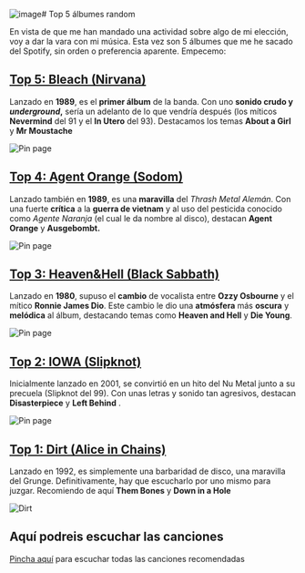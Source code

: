 ![image](https://github.com/user-attachments/assets/4e800cdd-c270-403b-a93e-9301b56f50f4)# Top 5 álbumes random 

En vista de que me han mandado una actividad sobre algo de mi elección, voy a dar la vara con mi música. Esta vez son 5 álbumes que me he sacado del Spotify, sin orden o preferencia aparente.  Empecemo: 


## [Top 5: Bleach (Nirvana)](https://open.spotify.com/intl-es/album/1KVGLuPtrMrLlyy4Je6df7)

Lanzado en **1989**, es el **primer álbum** de la banda. Con uno **sonido crudo y *underground*,** sería un adelanto de lo que vendría después (los míticos **Nevermind** del 91 y el **In Utero** del 93). Destacamos los temas **About a Girl** y **Mr Moustache**

![Pin page](https://i.pinimg.com/564x/2b/ac/a5/2baca5be7b67ec5d359e9705c3fcc4b4.jpg)

## [Top 4: Agent Orange (Sodom)](https://open.spotify.com/intl-es/album/0EH3qqOgIVirxuZnTTMG6G)

Lanzado también en **1989**, es una **maravilla** del *Thrash Metal Alemán*. Con una fuerte **crítica** a la **guerra de vietnam** y al uso del pesticida conocido como *Agente Naranja* (el cual le da nombre al disco), destacan **Agent Orange** y **Ausgebombt.**

![Pin page](https://i1.wp.com/www.scienceofnoise.net/wp-content/uploads/2019/06/468330a486e27c0026745c92e7ec1725.1000x1000x1.jpg)

## [Top 3: Heaven&Hell (Black Sabbath)](https://open.spotify.com/intl-es/album/46gHYWaRr052RGEiL5Dg7T)

Lanzado en **1980**, supuso el **cambio** de vocalista entre **Ozzy Osbourne** y el mítico **Ronnie James Dio**. Este cambio le dio una **atmósfera** más **oscura** y **melódica** al álbum, destacando temas como **Heaven and Hell** y **Die Young**. 

![Pin page](https://m.media-amazon.com/images/I/61oYyNeJ7jS._AC_UF894,1000_QL80_.jpg)

## [Top 2: IOWA (Slipknot)](https://open.spotify.com/intl-es/album/5Zs0mNCTs73CqPKbZPWFX9) 

Inicialmente lanzado en 2001, se convirtió en un hito del Nu Metal junto a su precuela (Slipknot del 99). Con unas letras y sonido tan agresivos, destacan **Disasterpiece** y **Left Behind** . 

![Pin page](https://i1.wp.com/www.scienceofnoise.net/wp-content/uploads/2021/04/iowa.jpg)


## [Top 1: Dirt (Alice in Chains)](https://open.spotify.com/intl-es/album/58NXIEYqmq5dQHg9nV9duM) 

Lanzado en 1992, es simplemente una barbaridad de disco, una maravilla del Grunge. Definitivamente, hay que escucharlo por uno mismo para juzgar. Recomiendo de aquí **Them Bones** y **Down in a Hole**

![Dirt](https://m.media-amazon.com/images/I/81g0YcT68pL._UF894,1000_QL80_.jpg)

## Aquí podreis escuchar las canciones

[Pincha aquí](https://angelsito-cell.github.io/Albumes-Recomendados/index2) para escuchar todas las canciones recomendadas

